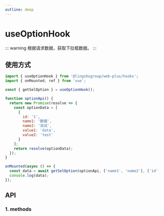 ```yaml
---
outline: deep
---
```


# useOptionHook

::: warning 根据请求数据，获取下拉框数据。
:::

## 使用方式

```js
import { useOptionHook } from '@lingshugroup/web-plus/hooks';
import { onMounted, ref } from 'vue';

const { getSelOption } = useOptionHook();

function optionApi() {
  return new Promise(resolve => {
    const optionData = [
      {
        id: '1',
        name1: '数据',
        name2: '测试',
        value1: 'data',
        value2: 'test'
      }
    ];
    return resolve(optionData);
  });
}

onMounted(async () => {
  const data = await getSelOption(optionApi, ['name1', 'name2'], ['id', 'value1', 'value2']);
  console.log(data);
});
```

## API

### 1. methods

<ApiIntro :tableColumn="tableMethodColumn" :tableData="tableData" />

<script setup>
import { useOptionHook } from '@lingshugroup/web-plus/hooks';
import { tableMethodColumn } from '../../constant';
import { ref, onMounted } from 'vue';
const { getSelOption } = useOptionHook();
function optionApi() {
  return new Promise(resolve => {
    const optionData = [
      {
        id: '1',
        name1: '数据',
        name2: '测试',
        value1: 'data',
        value2: 'test'
      }
    ];
    return resolve(optionData);
  });
}

onMounted(async () => {
  const data = await getSelOption(optionApi, ['name1', 'name2'], ['id', 'value1', 'value2']);
  console.log(data);
});

const tableData = ref([
  {
    name: 'getSelOption',
    desc: `根据请求数据，获取下拉框数据，参数：1.请求接口方法 2.labelKey对应label为数组，默认为['name']  3.valueKey对应value为数组，默认为['id'] 3.params请求参数 4.展示全部所传数组值，默认[{ label: '全部', value: '' }]`,
    type: 'Promise',
    value: '{ allOption, options, maps }'
  }
])

</script>
